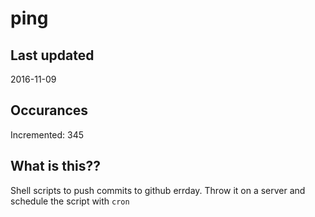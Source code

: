 # ping

## Last updated
2016-11-09

## Occurances
Incremented: 345

## What is this?? 
Shell scripts to push commits to github errday. Throw it on a server and schedule the script with `cron`
